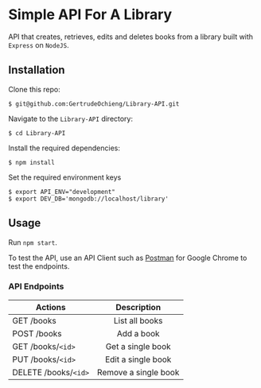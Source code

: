 # Simple API For A Library
API that creates, retrieves, edits and deletes books from a library built with `Express` on `NodeJS`.

## Installation

Clone this repo:

```
$ git@github.com:GertrudeOchieng/Library-API.git
```

Navigate to the `Library-API` directory:

```
$ cd Library-API
```

Install the required dependencies:

```
$ npm install
```

Set the required environment keys

```
$ export API_ENV="development"
$ export DEV_DB='mongodb://localhost/library'
```

## Usage

Run ```npm start```.

To test the API, use an API Client such as [Postman](https://chrome.google.com/webstore/detail/postman/fhbjgbiflinjbdggehcddcbncdddomop?hl=en) for Google Chrome to test the endpoints.

### API Endpoints 


| Actions        | Description           
| ------------- |:-------------:
| GET /books      | List all books |
| POST /books      | Add a book |
| GET /books/`<id>`     | Get a single book |
| PUT /books/`<id>`     | Edit a single book |
| DELETE /books/`<id>`     | Remove a single book | 
